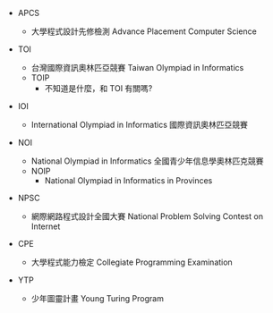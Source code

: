 - APCS
  - 大學程式設計先修檢測 Advance Placement Computer Science

- TOI 
  - 台灣國際資訊奧林匹亞競賽 Taiwan Olympiad in Informatics
  - TOIP
    - 不知道是什麼，和 TOI 有關嗎?

- IOI
  - International Olympiad in Informatics 國際資訊奧林匹亞競賽

- NOI
  - National Olympiad in Informatics 全國青少年信息學奧林匹克競賽
  - NOIP
    - National Olympiad in Informatics in Provinces

- NPSC
  - 網際網路程式設計全國大賽 National Problem Solving Contest on Internet

- CPE
  - 大學程式能力檢定 Collegiate Programming Examination

- YTP
  - 少年圖靈計畫 Young Turing Program
